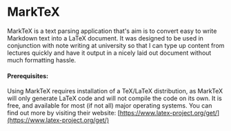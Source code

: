 # MarkTeX

MarkTeX is a text parsing application that's aim is to convert easy to write Markdown text into a LaTeX document. It was designed to be used in conjunction with note writing at university so that I can type up content from lectures quickly and have it output in a nicely laid out document without much formatting hassle.

#### Prerequisites:
Using MarkTeX requires installation of a TeX/LaTeX distribution, as MarkTeX will only generate LaTeX code and will not compile the code on its own. It is free, and available for most (if not all) major operating systems. You can find out more by visiting their website: [https://www.latex-project.org/get/](https://www.latex-project.org/get/)
